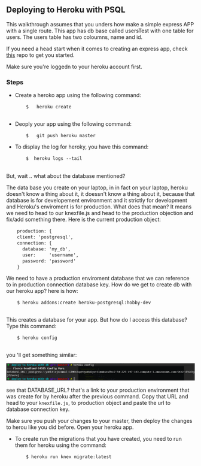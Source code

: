 ## Deploying to Heroku with PSQL

This walkthrough assumes that you unders how make a simple express APP with a single route. This app has db base called usersTest with one table for users. The users table has two coloumns, name and id. 

If you need a head start when it comes to creating an express app, check [this](https://github.com/HalahRaadSalih/g16-project-settings) repo to get you started.


 Make sure you're loggedn to your heroku account first. 
 
 
### Steps
 
 - Create a heroko app using the following command:
 	
 	```
 		$ 	heroku create
 		
 	```

- Deoply your app using the following command:

	```
		$ 	git push heroku master

	```
	
- To display the log for heroky, you have this command:
	
	```
		$  heroku logs --tail

	```

<br>	
But, wait .. what about the database mentioned?

The data base you create on your laptop, in in fact on your laptop, heroku doesn't know a thing about it, it doessn't know a thing about it, because that database is for developement environment and it strictly for development and Heroku's enviroment is for production. What does that mean? It means we need to head to our knexfile.js and head to the production objection and fix/add something there. Here is the current production object:

```
	production: {
    client: 'postgresql',
    connection: {
      database: 'my_db',
      user:     'username',
      password: 'password'
    }
```	

We need to have a production enviroment database that we can reference to in production connection database key. How do we get to create db with our heroku app? here is how:

```
	$ heroku addons:create heroku-postgresql:hobby-dev
	
```

This creates a database for your app. But how do I access this database? Type this command:

```
	$ heroku config
	
```

you 'll get something similar: 
<br>

![screenshot](assets/images/screenshot.png)

see that DATABASE_URL? that's a link to your production environment that was create for by heroku after the previous command. Copy that URL and head to your `knexfile.js`, to production object and paste the url to database connection key.

Make sure you push your changes to your master, then deploy the changes to herou like you did before. Open your heroku app.

- To create run the migrations that you have created, you need to run them for heroku using the command:

	```
		$ heroku run knex migrate:latest
		
	```